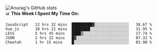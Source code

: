 
![Anurag's GitHub stats](https://github-readme-stats.vercel.app/api?username=supergczh&show_icons=true&theme=radical)
<br />
📊 **This Week I Spent My Time On:**

<!--START_SECTION:waka-->
```text
JavaScript   12 hrs 32 mins  █████████▓░░░░░░░░░░░░░░░   38.67 % 
Vue.js       10 hrs 21 mins  ████████░░░░░░░░░░░░░░░░░   31.95 % 
LESS         5 hrs 45 mins   ████▒░░░░░░░░░░░░░░░░░░░░   17.74 % 
JSON         2 hrs 22 mins   █▓░░░░░░░░░░░░░░░░░░░░░░░   07.32 % 
Cheetah      1 hr 15 mins    █░░░░░░░░░░░░░░░░░░░░░░░░   03.90 % 
```
<!--END_SECTION:waka-->
